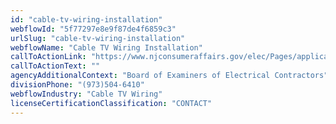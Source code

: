 ```yaml
---
id: "cable-tv-wiring-installation"
webflowId: "5f77297e8e9f87de4f6859c3"
urlSlug: "cable-tv-wiring-installation"
webflowName: "Cable TV Wiring Installation"
callToActionLink: "https://www.njconsumeraffairs.gov/elec/Pages/applications.aspx"
callToActionText: ""
agencyAdditionalContext: "Board of Examiners of Electrical Contractors"
divisionPhone: "(973)504-6410"
webflowIndustry: "Cable TV Wiring"
licenseCertificationClassification: "CONTACT"
---
```

